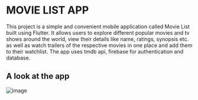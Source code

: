 # MOVIE LIST APP

This project is a simple and convenient mobile application called Movie List built using Flutter. It allows users to explore different popular movies and tv shows around the world, view their details like name, ratings, synopsis etc. as well as watch trailers of the respective movies in one place and add them to their watchlist. The app uses tmdb api, firebase for authentication and database.

## A look at the app

![image](https://user-images.githubusercontent.com/55166361/191885736-e6c09500-5ba8-4b39-b388-cbdc73b7c16b.png)


